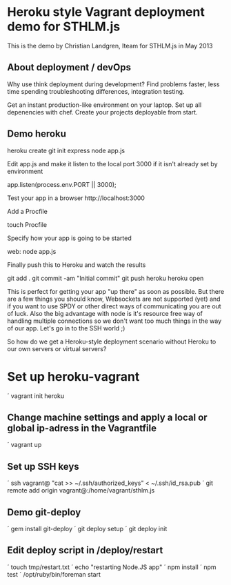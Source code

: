 Heroku style Vagrant deployment demo for STHLM.js
=================================================
 
This is the demo by Christian Landgren, Iteam for STHLM.js in May 2013

## About deployment / devOps

Why use think deployment during development? Find problems faster, less time spending troubleshooting differences, integration testing. 

Get an instant production-like environment on your laptop. 
Set up all depenencies with chef. Create your projects deployable from start. 

## Demo heroku
 
  heroku create
  git init
  express
  node app.js

Edit app.js and make it listen to the local port 3000 if it isn't already set by environment

  app.listen(process.env.PORT || 3000);

Test your app in a browser http://localhost:3000

Add a Procfile

  touch Procfile

Specify how your app is going to be started

  web: node app.js

Finally push this to Heroku and watch the results

  git add .
  git commit -am "Initial commit"
  git push heroku
  heroku open


This is perfect for getting your app "up there" as soon as possible. But there are a few things you should know, Websockets are not supported (yet) and if you want to use SPDY or other direct ways of communicating you are out of luck. Also the big advantage with node is it's resource free way of handling multiple connections so we don't want too much things in the way of our app. Let's go in to the SSH world ;)

So how do we get a Heroku-style deployment scenario without Heroku to our own servers or virtual servers?


Set up heroku-vagrant
===================

´ vagrant init heroku

## Change machine settings and apply a local or global ip-adress in the Vagrantfile

´ vagrant up

## Set up SSH keys

´ ssh vagrant@<server IP> "cat >> ~/.ssh/authorized_keys" < ~/.ssh/id_rsa.pub
´ git remote add origin vagrant@<server IP>:/home/vagrant/sthlm.js

## Demo git-deploy

´ gem install git-deploy
´ git deploy setup
´ git deploy init

## Edit deploy script in /deploy/restart

´ touch tmp/restart.txt
´ echo "restarting Node.JS app"
´ npm install
´ npm test
´ /opt/ruby/bin/foreman start




